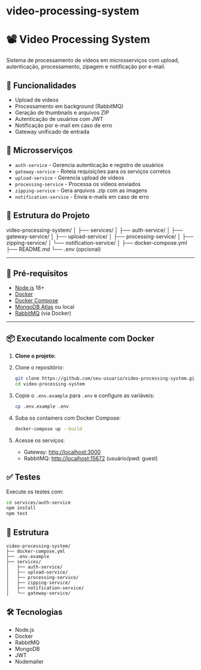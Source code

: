 # video-processing-system

# 📽️ Video Processing System

Sistema de processamento de vídeos em microsserviços com upload, autenticação, processamento, zipagem e notificação por e-mail.

## 🚀 Funcionalidades

- Upload de vídeos
- Processamento em background (RabbitMQ)
- Geração de thumbnails e arquivos ZIP
- Autenticação de usuários com JWT
- Notificação por e-mail em caso de erro
- Gateway unificado de entrada

## 🧱 Microsserviços

- `auth-service` - Gerencia autenticação e registro de usuários
- `gateway-service` - Roteia requisições para os serviços corretos
- `upload-service` - Gerencia upload de vídeos
- `processing-service` - Processa os vídeos enviados
- `zipping-service` - Gera arquivos .zip com as imagens
- `notification-service` - Envia e-mails em caso de erro

## 📁 Estrutura do Projeto

video-processing-system/ │ ├── services/ │ ├── auth-service/ │ ├── gateway-service/ │ ├── upload-service/ │ ├── processing-service/ │ ├── zipping-service/ │ └── notification-service/ │ ├── docker-compose.yml ├── README.md └── .env (opcional)

---


## 🔧 Pré-requisitos

- [Node.js](https://nodejs.org/) 18+
- [Docker](https://www.docker.com/)
- [Docker Compose](https://docs.docker.com/compose/)
- [MongoDB Atlas](https://www.mongodb.com/cloud/atlas) ou local
- [RabbitMQ](https://www.rabbitmq.com/) (via Docker)

---

## 📦 Executando localmente com Docker

1. **Clone o projeto:**

1. Clone o repositório:
   ```bash
   git clone https://github.com/seu-usuario/video-processing-system.git
   cd video-processing-system
   ```

2. Copie o `.env.example` para `.env` e configure as variáveis:
   ```bash
   cp .env.example .env
   ```

3. Suba os containers com Docker Compose:
   ```bash
   docker-compose up --build
   ```

4. Acesse os serviços:
   - Gateway: [http://localhost:3000](http://localhost:3000)
   - RabbitMQ: [http://localhost:15672](http://localhost:15672) (usuário/pwd: guest)

## ✅ Testes

Execute os testes com:

```bash
cd services/auth-service
npm install
npm test
```

## 📁 Estrutura

```
video-processing-system/
├── docker-compose.yml
├── .env.example
├── services/
│   ├── auth-service/
│   ├── upload-service/
│   ├── processing-service/
│   ├── zipping-service/
│   ├── notification-service/
│   └── gateway-service/
```

## 🛠 Tecnologias

- Node.js
- Docker
- RabbitMQ
- MongoDB
- JWT
- Nodemailer
